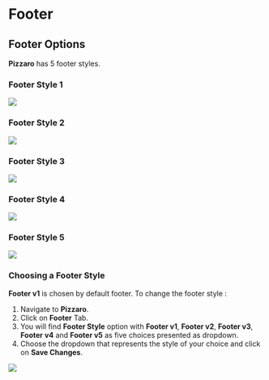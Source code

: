 # Footer

## Footer Options

**Pizzaro** has 5 footer styles.

### Footer Style 1

![](http://transvelo.github.io/docs/pizzaro/images/footer-v1.png)

### Footer Style 2

![](http://transvelo.github.io/docs/pizzaro/images/footer-v2.png)

### Footer Style 3

![](http://transvelo.github.io/docs/pizzaro/images/footer-v3.png)

### Footer Style 4

![](http://transvelo.github.io/docs/pizzaro/images/footer-v4.png)

### Footer Style 5

![](http://transvelo.github.io/docs/pizzaro/images/footer-v5.png)

### Choosing a Footer Style

**Footer v1** is chosen by default footer. To change the footer style :

1. Navigate to **Pizzaro**.
2. Click on **Footer** Tab.
3. You will find **Footer Style** option with **Footer v1**,  **Footer v2**, **Footer v3**, **Footer v4** and **Footer v5** as five choices presented as dropdown.
4. Choose the dropdown that represents the style of your choice and click on **Save Changes**.

![](http://transvelo.github.io/docs/pizzaro/images/theme-options-footer.png)

